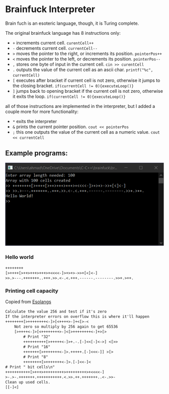 # Brainfuck Interpreter

Brain fuch is an esoteric language, though, it is Turing complete.

The original brainfuck language has 8 instructions only:

* `+` increments current cell. `curentCell++`
* `-` decrements current cell. `currentCell--`
* `>` moves the pointer to the right, or increments its position. `pointerPos++`
* `<` moves the pointer to the left, or decrements its position. `pointerPos--`
* `,` stores one byte of input in the current cell. `cin >> curentCell`
* `.` outputs the value of the current cell as an ascii char. `printf("%c", currentCell)`
* `[` executes after bracket if current cell is not zero, otherwise it jumps to the closing bracket. `if(currentCell != 0){executeLoop()}`
* `]` jumps back to opening bracket if the current cell is not zero, otherwise it exits the loop. `if(currentCell != 0){executeLoop()}`

all of those instructions are implemented in the interpreter, but I added a couple more for more functionality:

* `*` exits the interpreter
* `&` prints the current pointer position. `cout << pointerPos`
* `;` this one outputs the value of the current cell as a numeric value. `cout << currentCell`

## Example programs:

![example](example.png)

### Hello world

```
++++++++
[>++++[>++>+++>+++>+<<<<-]>+>+>->>+[<]<-]
>>.>---.+++++++..+++.>>.<-.<.+++.------.--------.>>+.>++.
```

### Printing cell capacity

Copied from [Esolangs](https://esolangs.org/wiki/Brainfuck#Cell_Size)

```
Calculate the value 256 and test if it's zero
If the interpreter errors on overflow this is where it'll happen
++++++++[>++++++++<-]>[<++++>-]+<[>-<
    Not zero so multiply by 256 again to get 65536
    [>++++<-]>[<++++++++>-]<[>++++++++<-]+>[>
        # Print "32"
        ++++++++++[>+++++<-]>+.-.[-]<<[-]<->] <[>>
        # Print "16"
        +++++++[>+++++++<-]>.+++++.[-]<<<-]] >[>
        # Print "8"
        ++++++++[>+++++++<-]>.[-]<<-]<
# Print " bit cells\n"
+++++++++++[>+++>+++++++++>+++++++++>+<<<<-]
>-.>-.+++++++.+++++++++++.<.>>.++.+++++++..<-.>>-
Clean up used cells.
[[-]<]
```